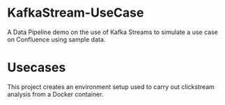 # KafkaStream-UseCase
A Data Pipeline demo on the use of Kafka Streams to simulate a use case on Confluence using sample data. 

 # Usecases
This project creates an environment setup used to carry out clickstream analysis from a Docker container.
